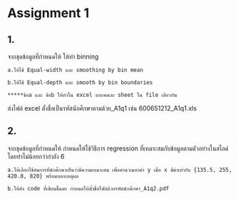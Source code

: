 # Assignment 1

## 1.

จากชุดข้อมูลที่กำหนดให้ ให้ทำ binning

    a.ให้ใช้ Equal-width และ smoothing by bin mean

    b.ให้ใช้ Equal-depth และ smooth by bin boundaries

    *****ข้อa และ ข้อb ให้ทำใน excel แยกคนละ sheet ใน file เดียวกัน

ส่งไฟล์ excel ตั้งชื่อเป็นรหัสนักศึกษาตามด้วย_A1q1 เช่น 600651212_A1q1.xls

## 2.

จากชุดข้อมูลที่กำหนดให้ กำหนดให้ใช้วิธีการ regression ที่เหมาะสมกับข้อมูลตามตัวอย่างในสไลด์ โดยทำไม่น้อยกว่ากำลัง 6

    a.ให้เลือกใช้สมการที่นักศึกษาเห็นว่ามีความเหมาะสม เพื่อคำนวณหาค่า y เมื่อ x มีค่าเท่ากับ {135.5, 255, 420.8, 820} พร้อมบอกเหตุผล

    b.ให้ส่ง code ที่เขียนขึ้นมา กำหนดให้ตั้งชื่อไฟล์ด้วยรหัสนักศึกษา_A1q2.pdf
